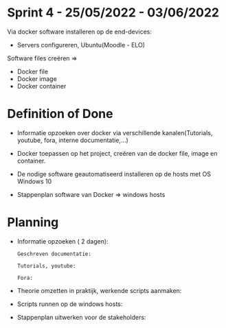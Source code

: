 # Sprint 4 - 25/05/2022 - 03/06/2022

Via docker software installeren op de end-devices:

-	Servers configureren, Ubuntu(Moodle - ELO)

Software files creëren =>

-	Docker file
-	Docker image
-	Docker container

# Definition of Done


-	Informatie opzoeken over docker via verschillende kanalen(Tutorials, youtube, fora, interne documentatie,...)

-	Docker toepassen op het project, creëren van de docker file, image en container.

-	De nodige software geautomatiseerd installeren op de hosts met OS Windows 10

-	Stappenplan software van Docker => windows hosts

# Planning

-	Informatie opzoeken ( 2 dagen):	
	 
		Geschreven documentatie: 
		
		Tutorials, youtube:
						
		Fora:
					
									
-	Theorie omzetten in praktijk, werkende scripts aanmaken:

-	Scripts runnen op de windows hosts:

-	Stappenplan uitwerken voor de stakeholders: 
